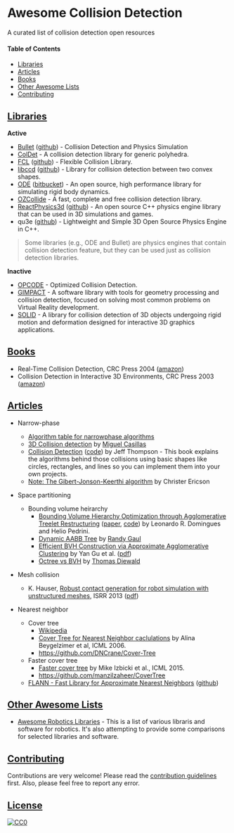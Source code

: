 # Awesome Collision Detection

A curated list of collision detection open resources

#### Table of Contents
* [Libraries](#libraries)
* [Articles](#articles)
* [Books](#books)
* [Other Awesome Lists](#other-awesome-lists)
* [Contributing](#contributing)

## [Libraries](#awesome-collision-detection)

**Active**

* [Bullet](http://bulletphysics.org/wordpress/) ([github](https://github.com/bulletphysics/bullet3)) - Collision Detection and Physics Simulation
* [ColDet](https://sourceforge.net/projects/coldet/) - A collision detection library for generic polyhedra.
* [FCL](https://github.com/flexible-collision-library/fcl) ([github](https://github.com/flexible-collision-library/fcl)) - Flexible Collision Library.
* [libccd](https://github.com/danfis/libccd) ([github](https://github.com/danfis/libccd)) - Library for collision detection between two convex shapes.
* [ODE](http://www.ode.org/) ([bitbucket](https://bitbucket.org/odedevs/ode)) - An open source, high performance library for simulating rigid body dynamics.
* [OZCollide](http://www.tsarevitch.org/ozcollide/) - A fast, complete and free collision detection library.
* [ReactPhysics3d](http://www.reactphysics3d.com/) ([github](https://github.com/DanielChappuis/reactphysics3d)) - An open source C++ physics engine library that can be used in 3D simulations and games.
* qu3e ([github](https://github.com/RandyGaul/qu3e)) - Lightweight and Simple 3D Open Source Physics Engine in C++.

> Some libraries (e.g., ODE and Bullet) are physics engines that contain collision detection feature, but they can be used just as collision detection libraries.

**Inactive**
* [OPCODE](http://www.codercorner.com/Opcode.htm) - Optimized Collision Detection.
* [GIMPACT](http://gimpact.sourceforge.net/) - A software library with tools for geometry processing and collision detection, focused on solving most common problems on Virtual Reality development.
* [SOLID](http://solid.sourceforge.net/) -  A library for collision detection of 3D objects undergoing rigid motion and deformation designed for interactive 3D graphics applications.

## [Books](#awesome-collision-detection)

* Real-Time Collision Detection, CRC Press 2004 ([amazon](http://www.amazon.com/Real-Time-Collision-Detection-Interactive-Technology/dp/1558607323/ref=sr_1_1?s=books&ie=UTF8&qid=1463804277&sr=1-1&keywords=real+time+collision+detection))
* Collision Detection in Interactive 3D Environments, CRC Press 2003 ([amazon](http://www.amazon.com/Collision-Detection-Interactive-Environments-Technology/dp/155860801X))

## [Articles](#awesome-collision-detection)

* Narrow-phase

  * [Algorithm table for narrowphase algorithms](http://www.realtimerendering.com/intersections.html)
  * [3D Collision detection](http://www.miguelcasillas.com/?mcportfolio=collision-detection-c) by [Miguel Casillas](http://www.miguelcasillas.com/?page_id=451)
  * [Collision Detection](http://www.jeffreythompson.org/collision-detection/) ([code]()) by Jeff Thompson - This book explains the algorithms behind those collisions using basic shapes like circles, rectangles, and lines so you can implement them into your own projects.
  * [Note: The Gibert-Jonson-Keerthi algorithm](http://realtimecollisiondetection.net/pubs/SIGGRAPH04_Ericson_GJK_notes.pdf) by Christer Ericson
  
* Space partitioning

  * Bounding volume heirarchy
    * [Bounding Volume Hierarchy Optimization through Agglomerative Treelet Restructuring](http://www.highperformancegraphics.org/wp-content/uploads/2015/Papers-Session1/apresentacao.pdf) ([paper](http://dl.acm.org/citation.cfm?id=2790065), [code](https://github.com/leonardo-domingues/atrbvh)) by Leonardo R. Domingues and Helio Pedrini.
    * [Dynamic AABB Tree](http://www.randygaul.net/2013/08/06/dynamic-aabb-tree/) by [Randy Gaul](http://www.randygaul.net/about/)
    * [Efficient BVH Construction via Approximate Agglomerative Clustering](http://dl.acm.org/citation.cfm?id=2492054) by Yan Gu et al. ([pdf](http://repository.cmu.edu/cgi/viewcontent.cgi?article=3602&context=compsci))
    * [Octree vs BVH](http://thomasdiewald.com/blog/?p=1488) by [Thomas Diewald](http://thomasdiewald.com/blog/?page_id=14)

* Mesh collision

  * K. Hauser, [Robust contact generation for robot simulation with unstructured meshes](http://motion.pratt.duke.edu/simulation/index.html), ISRR 2013  ([pdf](http://motion.pratt.duke.edu/papers/ISRR2013-RobustContact.pdf))

* Nearest neighbor
  
  * Cover tree
    * [Wikipedia](https://en.wikipedia.org/wiki/Cover_tree)
    * [Cover Tree for Nearest Neighbor caclulations](http://hunch.net/~jl/projects/cover_tree/cover_tree.html) by Alina Beygelzimer et al, ICML 2006.
    * https://github.com/DNCrane/Cover-Tree
  * Faster cover tree
    * [Faster cover tree](http://machinelearning.wustl.edu/mlpapers/paper_files/icml2015_izbicki15.pdf) by Mike Izbicki et al., ICML 2015.
    * https://github.com/manzilzaheer/CoverTree
  * [FLANN - Fast Library for Approximate Nearest Neighbors](http://www.cs.ubc.ca/research/flann/) ([github](https://github.com/mariusmuja/flann)) 

## [Other Awesome Lists](#awesome-collision-detection)

* [Awesome Robotics Libraries](https://github.com/jslee02/awesome-robotics-libraries) - This is a list of various libraris and software for robotics. It's also attempting to provide some comparisons for selected libraries and software.

## [Contributing](#awesome-collision-detection)

Contributions are very welcome! Please read the [contribution guidelines](https://github.com/jslee02/awesome-collision-detection/blob/master/CONTRIBUTING.md) first. Also, please feel free to report any error.

## [License](#awesome-collision-detection)

[![CC0](https://licensebuttons.net/p/zero/1.0/88x31.png)](http://creativecommons.org/publicdomain/zero/1.0/)
